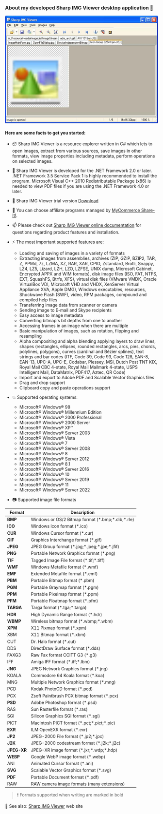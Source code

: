 ### About my developed Sharp IMG Viewer desktop application :wave:

![Sharp IMG Viewer main window](images/ImageMainForm.jpg)

#### Here are some facts to get you started:

- :package: Sharp IMG Viewer is a resource explorer written in C# which lets to open images, extract from various sources, save images in other formats, view image properties including metadata, perform operations on selected images.
- :speech_balloon: Sharp IMG Viewer is developed for the .NET Framework 2.0 or later. .NET Framework 3.5 Service Pack 1 is highly recommended to install the program. Microsoft Visual C++ 2010 Redistributable Package (x86) is needed to view PDF files if you are using the .NET Framework 4.0 or later.
- :seedling: Sharp IMG Viewer trial version [Download](https://github.com/MikeGratsas/sharp-img-viewer/releases/latest/download/SharpImgWixSetup.msi)
- :dancers: You can choose affiliate programs managed by [MyCommerce Share-It!](https://sites.google.com/site/sharpimg/viewer/affiliates).
- :mailbox: Please check out [Sharp IMG Viewer online documentation](https://sharp-img-viewer.b4a.app/help/index.html) for questions regarding product features and installation.

- :zap: The most important supported features are:
  * Loading and saving of images in a variety of formats
  * Extracting images from assemblies, archives (ZIP, GZIP, BZIP2, TAR, Z, PPMd, 7z, LZMA, XZ, RAR, XAR, CPIO, Zstandard, Brotli, Snappy, LZ4, LZ5, Lizard, LZH, LZO, LZFSE, UNIX dump, Microsoft Cabinet, Encrypted APPX and WIM formats), disk image files (ISO, FAT, NTFS, EXT, SquashFS, Btrfs, XFS), virtual disk files (VMware VMDK, Oracle VirtualBox VDI, Microsoft VHD and VHDX, XenServer Virtual Appliance XVA, Apple DMG), Windows executables, resources, Shockwave Flash (SWF), video, RPM packages, compound and compiled help files
  * Transferring image data from scanner or camera
  * Sending image to E-mail and Skype recipients
  * Easy access to image metadata
  * Converting bitmap's bit depths from one to another
  * Accessing frames in an image when there are multiple
  * Basic manipulation of images, such as rotation, flipping and resampling
  * Alpha compositing and alpha blending applying layers to draw lines, shapes (rectangles, ellipses, rounded rectangles, arcs, pies, chords, polylines, polygons), curves (cardinal and Bézier splines), text strings and bar codes (ITF, Code 39, Code 93, Code 128, EAN-8, EAN-13, UPC-A, UPC-E, Codabar, Plessey, MSI, Dutch Post TNT KIX, Royal Mail CBC 4-state, Royal Mail Mailmark 4-state, USPS Intelligent Mail, DataMatrix, PDF417, Aztec, QR Code)
  * Import and export to Adobe PDF and Scalable Vector Graphics files
  * Drag and drop support
  * Clipboard copy and paste operations support
  
- :boom: Supported operating systems:
  * Microsoft® Windows® 98
  * Microsoft® Windows® Millennium Edition
  * Microsoft® Windows® 2000 Professional
  * Microsoft® Windows® 2000 Server
  * Microsoft® Windows® XP™
  * Microsoft® Windows® Server 2003
  * Microsoft® Windows® Vista
  * Microsoft® Windows® 7
  * Microsoft® Windows® Server 2008
  * Microsoft® Windows® 8
  * Microsoft® Windows® Server 2012
  * Microsoft® Windows® 8.1
  * Microsoft® Windows® Server 2016
  * Microsoft® Windows® 10
  * Microsoft® Windows® Server 2019
  * Microsoft® Windows® 11
  * Microsoft® Windows® Server 2022

- :camera: Supported image file formats

Format | Description
------------ | -------------
**BMP** | Windows or OS/2 Bitmap format (\*.bmp;\*.dib;\*.rle)
**ICO** | Windows Icon format (\*.ico)
**CUR** | Windows Cursor format (\*.cur)
**GIF** | Graphics Interchange format (\*.gif)
**JPEG** | JPEG Group format (\*.jpg;\*.jpeg;\*.jpe;\*.jfif)
**PNG** | Portable Network Graphics format (\*.png)
**TIF** | Tagged Image File format (\*.tif;\*.tiff)
**WMF** | Windows Metafile format (\*.wmf)
**EMF** | Extended Metafile format (\*.emf)
**PBM** | Portable Bitmap format (\*.pbm)
**PGM** | Portable Graymap format (\*.pgm)
**PPM** | Portable Pixelmap format (\*.ppm)
**PFM** | Portable Floatmap format (\*.pfm)
**TARGA** | Targa format (\*.tga;\*.targa)
**HDR** | High Dynamic Range format (\*.hdr)
**WBMP** | Wireless bitmap format (\*.wbmp;\*.wbm)
**XPM** | X11 Pixmap format (\*.xpm)
XBM | X11 Bitmap format (\*.xbm)
CUT | Dr. Halo format (\*.cut)
DDS | DirectDraw Surface format (\*.dds)
FAXG3 | Raw Fax format CCITT G3 (\*.g3)
IFF | Amiga IFF format (\*.iff;\*.lbm)
**JNG** | JPEG Network Graphics format (\*.jng)
KOALA | Commodore 64 Koala format (\*.koa)
MNG | Multiple Network Graphics format (\*.mng)
PCD | Kodak PhotoCD format (\*.pcd)
PCX | Zsoft Paintbrush PCX bitmap format (\*.pcx)
**PSD** | Adobe Photoshop format (\*.psd)
RAS | Sun Rasterfile format (\*.ras)
SGI | Silicon Graphics SGI format (\*.sgi)
PICT | Macintosh PICT format (\*.pct;\*.pict;\*.pic)
**EXR** | ILM OpenEXR format (\*.exr)
**JP2** | JPEG-2000 File format (\*.jp2;\*.jpc)
**J2K** | JPEG-2000 codestream format (\*.j2k;\*.j2c)
**JPEG-XR** | JPEG-XR image format (\*.jxr;\*.wdp;\*.hdp)
**WEBP** | Google WebP image format (\*.webp)
ANI | Animated Cursor format (\*.ani)
**SVG** | Scalable Vector Graphics format (\*.svg)
**PDF** | Portable Document format (\*.pdf)
RAW | RAW camera image formats (many extensions)

> :exclamation: Formats supported when writing are marked in bold

:link: See also: [Sharp IMG Viewer](http://sharpimg-viewer.appspot.com/) web site
